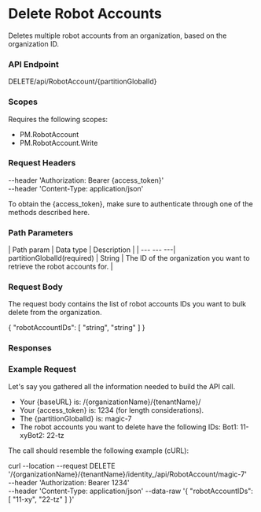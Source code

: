 ﻿# Delete Robot Accounts

Deletes multiple robot accounts from an organization, based on the organization ID.

### API Endpoint

DELETE/api/RobotAccount/{partitionGlobalId}


### Scopes

Requires the following scopes:

* PM.RobotAccount
* PM.RobotAccount.Write


### Request Headers

--header 'Authorization: Bearer {access_token}'\
--header 'Content-Type: application/json'

To obtain the {access_token}, make sure to authenticate through one of the methods described here.


### Path Parameters

| Path param | Data type | Description |
| --- --- ---| partitionGlobalId(required) | String | The ID of the organization you want to retrieve the robot accounts for. |


### Request Body

The request body contains the list of robot accounts IDs you want to bulk delete from the organization.

{
     "robotAccountIDs": [
          "string",
          "string"
     ]
}


### Responses




### Example Request

Let's say you gathered all the information needed to build the API call.

* Your {baseURL} is: /{organizationName}/{tenantName}/
* Your {access_token} is: 1234 (for length considerations).
* The {partitionGlobalId} is: magic-7
* The robot accounts you want to delete have the following IDs: Bot1: 11-xyBot2: 22-tz

The call should resemble the following example (cURL):

curl --location --request DELETE '/{organizationName}/{tenantName}/identity_/api/RobotAccount/magic-7' \
--header 'Authorization: Bearer 1234' \
--header 'Content-Type: application/json'
--data-raw '{
     "robotAccountIDs": [
          "11-xy",
          "22-tz"
     ]
}'

